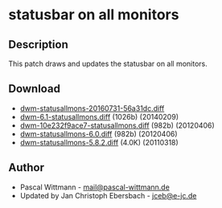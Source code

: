 statusbar on all monitors
=========================

Description
-----------
This patch draws and updates the statusbar on all monitors.

Download
--------
* [dwm-statusallmons-20160731-56a31dc.diff](dwm-statusallmons-20160731-56a31dc.diff)
* [dwm-6.1-statusallmons.diff](dwm-6.1-statusallmons.diff) (1026b) (20140209)
* [dwm-10e232f9ace7-statusallmons.diff](dwm-10e232f9ace7-statusallmons.diff) (982b) (20120406)
* [dwm-statusallmons-6.0.diff](dwm-statusallmons-6.0.diff) (982b) (20120406)
* [dwm-statusallmons-5.8.2.diff](dwm-statusallmons-5.8.2.diff) (4.0K) (20110318)

Author
------
* Pascal Wittmann - <mail@pascal-wittmann.de>
* Updated by Jan Christoph Ebersbach - <jceb@e-jc.de>
